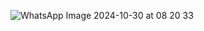 ![WhatsApp Image 2024-10-30 at 08 20 33](https://github.com/user-attachments/assets/39192ad4-06d1-4fda-8bbc-db3b48c24bce)
